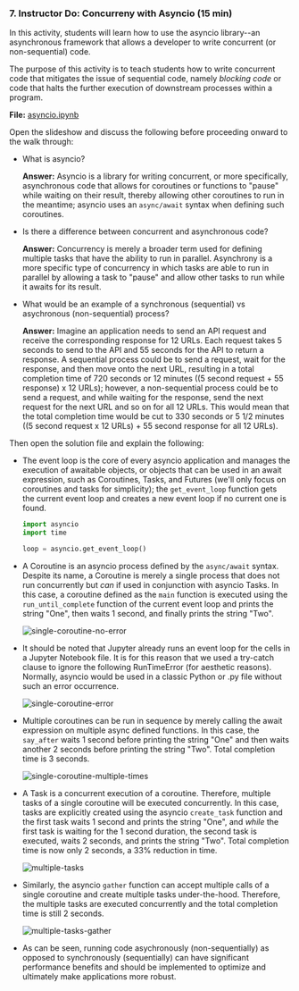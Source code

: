 ### 7. Instructor Do: Concurreny with Asyncio (15 min)

In this activity, students will learn how to use the asyncio library--an asynchronous framework that allows a developer to write concurrent (or non-sequential) code.

The purpose of this activity is to teach students how to write concurrent code that mitigates the issue of sequential code, namely *blocking code* or code that halts the further execution of downstream processes within a program.

**File:** [asyncio.ipynb](Activities/05-Ins_Asyncio/Solved/asyncio.ipynb)

Open the slideshow and discuss the following before proceeding onward to the walk through:

* What is asyncio?

  **Answer:** Asyncio is a library for writing concurrent, or more specifically, asynchronous code that allows for coroutines or functions to "pause" while waiting on their result, thereby allowing other coroutines to run in the meantime; asyncio uses an `async/await` syntax when defining such coroutines.

* Is there a difference between concurrent and asynchronous code?

  **Answer:** Concurrency is merely a broader term used for defining multiple tasks that have the ability to run in parallel. Asynchrony is a more specific type of concurrency in which tasks are able to run in parallel by allowing a task to "pause" and allow other tasks to run while it awaits for its result.

* What would be an example of a synchronous (sequential) vs asychronous (non-sequential) process?

  **Answer:** Imagine an application needs to send an API request and receive the corresponding response for 12 URLs. Each request takes 5 seconds to send to the API and 55 seconds for the API to return a response. A sequential process could be to send a request, wait for the response, and then move onto the next URL, resulting in a total completion time of 720 seconds or 12 minutes ((5 second request + 55 response) x 12 URLs); however, a non-sequential process could be to send a request, and while waiting for the response, send the next request for the next URL and so on for all 12 URLs. This would mean that the total completion time would be cut to 330 seconds or 5 1/2 minutes ((5 second request x 12 URLs) + 55 second response for all 12 URLs).
  
Then open the solution file and explain the following:

* The event loop is the core of every asyncio application and manages the execution of awaitable objects, or objects that can be used in an await expression, such as Coroutines, Tasks, and Futures (we'll only focus on coroutines and tasks for simplicity); the `get_event_loop` function gets the current event loop and creates a new event loop if no current one is found.

  ```python
  import asyncio
  import time
  
  loop = asyncio.get_event_loop()
  ```

* A Coroutine is an asyncio process defined by the `async/await` syntax. Despite its name, a Coroutine is merely a single process that does not run concurrently but *can* if used in conjunction with asyncio Tasks. In this case, a coroutine defined as the `main` function is executed using the `run_until_complete` function of the current event loop and prints the string "One", then waits 1 second, and finally prints the string "Two".

  ![single-coroutine-no-error](Images/single-coroutine-no-error.png)

* It should be noted that Jupyter already runs an event loop for the cells in a Jupyter Notebook file. It is for this reason that we used a try-catch clause to ignore the following RunTimeError (for aesthetic reasons). Normally, asyncio would be used in a classic Python or .py file without such an error occurrence.

  ![single-coroutine-error](Images/single-coroutine-error.png)

* Multiple coroutines can be run in sequence by merely calling the await expression on multiple async defined functions. In this case, the `say_after` waits 1 second before printing the string "One" and then waits another 2 seconds before printing the string "Two". Total completion time is 3 seconds.

  ![single-coroutine-multiple-times](Images/single-coroutine-multiple-times.png)

* A Task is a concurrent execution of a coroutine. Therefore, multiple tasks of a single coroutine will be executed concurrently. In this case, tasks are explicitly created using the asyncio `create_task` function and the first task waits 1 second and prints the string "One", and *while* the first task is waiting for the 1 second duration, the second task is executed, waits 2 seconds, and prints the string "Two". Total completion time is now only 2 seconds, a 33% reduction in time.

  ![multiple-tasks](Images/multiple-tasks.png)

* Similarly, the asyncio `gather` function can accept multiple calls of a single coroutine and create multiple tasks under-the-hood. Therefore, the multiple tasks are executed concurrently and the total completion time is still 2 seconds.

  ![multiple-tasks-gather](Images/multiple-tasks-gather.png)

* As can be seen, running code asychronously (non-sequentially) as opposed to synchronously (sequentially) can have significant performance benefits and should be implemented to optimize and ultimately make applications more robust.
